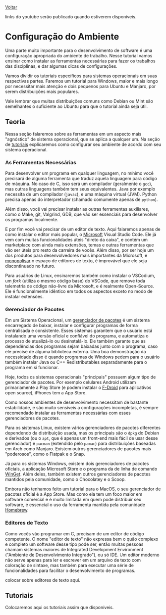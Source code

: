 [Voltar](../index.md)

links do youtube serão publicado quando estiverem disponíveis.

# Configuração do Ambiente

Uma parte muito importante para o desenvolvimento de software é uma configuração apropriada do ambiente de trabalho. Nesse tutorial vamos ensinar como instalar as ferramentas necessárias para fazer os trabalhos das disciplinas, e dar algumas dicas de configurações.

Vamos dividir os tutoriais específicos para sistemas operacionais em suas respectivas partes. Faremos um tutorial para Windows, maior e mais longo por necessitar mais atenção e dois pequenos para Ubuntu e Manjaro, por serem distribuições mais populares. 

Vale lembrar que muitas distribuições comuns como Debian ou Mint são semelhantes o suficiente ao Ubuntu para que o tutorial ainda seja útil.

## Teoria

Nessa seção falaremos sobre as ferramentas em um aspecto mais "agnóstico" de sistema operacional, que se aplica a qualquer um. Na seção de [tutoriais](#tutoriais) explicaremos como configurar seu ambiente de acordo com seu sistema operacional.

### As Ferramentas Necessárias

Para desenvolver um programa em qualquer linguagem, no mínimo você precisará de alguma ferramenta que traduz aquela linguagem para código de máquina. No caso de C, isso será um compilador (geralmente o `gcc`), mas outras linguagens também tem seus equivalentes. Java por exemplo necessita de um compilador (`javac`), e uma máquina virtual (JVM). Python precisa apenas do interpretador (chamado comumente apenas de `python`).

Além disso, você vai precisar instalar as outras ferramentas auxiliares, como o Make, git, Valgrind, GDB, que vão ser essenciais para desenvolver os programas localmente.

E por fim você vai precisar de um editor de texto. Aqui falaremos apenas de como instalar o editor mais popular, o [Microsoft](https://github.com/dessalines/essays/blob/master/microsoft.md) Visual Studio Code. Ele já vem com muitas funcionalidades úteis "direto da caixa", e contém um marketplace com ainda mais extensões, temas e outras ferramentas que vão ser úteis pro resto da carreira de vocês. Além disso, por ser hoje um dos produtos para desenvolvedores mais importantes da Microsoft, e [monopolisar](https://insights.stackoverflow.com/survey/2021#section-most-popular-technologies-integrated-development-environment) o espaço de editores de texto, é improvável que ele seja discontinuado no futuro.

Para usuários de Linux, ensinaremos também como instalar o VSCodium, um _fork_ (utiliza o mesmo código base) do VSCode, que remove toda telemetria de código não-livre da Microsoft, e é realmente Open-Source. Ele é funcionalmente idêntico em todos os aspectos exceto no modo de instalar extensões.


### Gerenciador de Pacotes

Em um Sistema Operacional, um [gerenciador de pacotes](https://pt.wikipedia.org/wiki/Sistema_gestor_de_pacotes) é um sistema encarregado de baixar, instalar e configurar programas de forma centralisada e consistente. Esses sistemas garantem que o usuário está instalando uma versão oficial e confiável do programa, e automatiza o processo de atualizá-lo ou desinstalá-lo. Ele também garante que as dependências dos programas sejam baixadas junto com o programa, caso ele precise de alguma
biblioteca externa. Uma boa demonstração da necessidade disso é quando programas de Windows pedem para o usuário também instalar Java ou C++ Redistributables separadamente para o programa em si funcionar.

Hoje, todos os sistemas operacionais "principais" possuem algum tipo de gerenciador de pacotes. Por exemplo celulares Android utilizam primariamente a Play Store (e podem instalar o [F-Droid](https://f-droid.org/) para aplicativos open source), iPhones tem a App Store.

Como nossos ambientes de desenvolvimento necessitam de bastante estabilidade, e são muito sensíveis a configurações incompletas, é sempre recomendado instalar as ferramentas necessárias com esses gerenciadores de pacotes.

Para os sistemas Linux, existem vários gerenciadores de pacotes diferentes dependendo da distribuição usada, mas os principais são o `dpkg` do Debian e derivados (ou o `apt`, que é apenas um front-end mais fácil de usar desse gerenciador) e  `pacman` (extendido pelo `pamac`) para distribuições baseadas em Arch como Manjaro. Existem outros gerenciadores de pacotes mais "poderosos", como o Flatpak e o Snap.

Já para os sistemas Windows, existem dois gerenciadores de pacotes oficiais, a aplicação Microsoft Store e o programa da de linha de comando [WinGet](https://www.theregister.com/2020/05/28/appget_replaced_by_winget_says_dev/). Além deles, também existem outros gerenciadores de pacotes mantidos pela comunidade, como o Chocolatey e o Scoop.

Embora não tenhamos feito um tutorial para o MacOS, o seu gerenciador de pacotes oficial é a App Store. Mas como ela tem um foco maior em software comercial e é muito limitada em quem pode distribuir seu software, é essencial o uso da ferramenta mantida pela comunidade [Homebrew](https://brew.sh/).

### Editores de Texto

Como vocês vão programar em C, precisam de um editor de código competente. O nome "editor de texto" não expressa bem o quão complexo e completo um software desse tipo pode ser, então muitas pessoas chamam sistemas maiores de Integrated Development Environment ("Ambiente de Desenvolvimento Integrado"), ou só IDE. Um editor moderno não serve apenas para ler e escrever em um arquivo de texto com coloração de sintaxe, mas também para executar uma série de funcionalidades para facilitar o
desenvolvimento de programas.

colocar sobre editores de texto aqui.

## Tutoriais

Colocaremos aqui os tutoriais assim que disponíveis.
